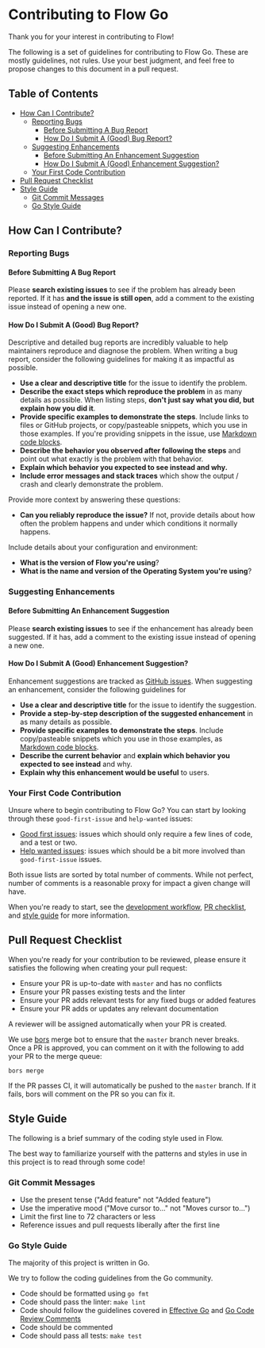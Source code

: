 
# Contributing to Flow Go

Thank you for your interest in contributing to Flow!

The following is a set of guidelines for contributing to Flow Go. These are mostly guidelines, 
not rules. Use your best judgment, and feel free to propose changes to this document in a pull request.

<!-- START doctoc generated TOC please keep comment here to allow auto update -->
<!-- DON'T EDIT THIS SECTION, INSTEAD RE-RUN doctoc TO UPDATE -->
## Table of Contents

- [How Can I Contribute?](#how-can-i-contribute)
  - [Reporting Bugs](#reporting-bugs)
    - [Before Submitting A Bug Report](#before-submitting-a-bug-report)
    - [How Do I Submit A (Good) Bug Report?](#how-do-i-submit-a-good-bug-report)
  - [Suggesting Enhancements](#suggesting-enhancements)
    - [Before Submitting An Enhancement Suggestion](#before-submitting-an-enhancement-suggestion)
    - [How Do I Submit A (Good) Enhancement Suggestion?](#how-do-i-submit-a-good-enhancement-suggestion)
  - [Your First Code Contribution](#your-first-code-contribution)
- [Pull Request Checklist](#pull-request-checklist)
- [Style Guide](#style-guide)
  - [Git Commit Messages](#git-commit-messages)
  - [Go Style Guide](#go-style-guide)

<!-- END doctoc generated TOC please keep comment here to allow auto update -->

## How Can I Contribute?

### Reporting Bugs

#### Before Submitting A Bug Report

Please **search existing issues** to see if the problem has already been reported.
If it has **and the issue is still open**, add a comment to the existing issue instead of opening a new one.

#### How Do I Submit A (Good) Bug Report?

Descriptive and detailed bug reports are incredibly valuable to help maintainers reproduce and
diagnose the problem. When writing a bug report, consider the following guidelines for making
it as impactful as possible.

- **Use a clear and descriptive title** for the issue to identify the problem.
- **Describe the exact steps which reproduce the problem** in as many details as possible.
  When listing steps, **don't just say what you did, but explain how you did it**.
- **Provide specific examples to demonstrate the steps**.
  Include links to files or GitHub projects, or copy/pasteable snippets, which you use in those examples.
  If you're providing snippets in the issue,
  use [Markdown code blocks](https://help.github.com/articles/markdown-basics/#multiple-lines).
- **Describe the behavior you observed after following the steps** and point out what exactly is the problem with that behavior.
- **Explain which behavior you expected to see instead and why.**
- **Include error messages and stack traces** which show the output / crash and clearly demonstrate the problem.

Provide more context by answering these questions:

- **Can you reliably reproduce the issue?** If not, provide details about how often the problem happens
  and under which conditions it normally happens.

Include details about your configuration and environment:

- **What is the version of Flow you're using**?
- **What is the name and version of the Operating System you're using**?

### Suggesting Enhancements

#### Before Submitting An Enhancement Suggestion

Please **search existing issues** to see if the enhancement has already been suggested.
If it has, add a comment to the existing issue instead of opening a new one.

#### How Do I Submit A (Good) Enhancement Suggestion?

Enhancement suggestions are tracked as [GitHub issues](https://guides.github.com/features/issues/).
When suggesting an enhancement, consider the following guidelines for 

- **Use a clear and descriptive title** for the issue to identify the suggestion.
- **Provide a step-by-step description of the suggested enhancement** in as many details as possible.
- **Provide specific examples to demonstrate the steps**.
  Include copy/pasteable snippets which you use in those examples,
  as [Markdown code blocks](https://help.github.com/articles/markdown-basics/#multiple-lines).
- **Describe the current behavior** and **explain which behavior you expected to see instead** and why.
- **Explain why this enhancement would be useful** to users.

### Your First Code Contribution

Unsure where to begin contributing to Flow Go?
You can start by looking through these `good-first-issue` and `help-wanted` issues:

- [Good first issues](https://github.com/onflow/flow-go/labels/good%20first%20issue):
  issues which should only require a few lines of code, and a test or two.
- [Help wanted issues](https://github.com/onflow/flow-go/labels/help%20wanted):
  issues which should be a bit more involved than `good-first-issue` issues.

Both issue lists are sorted by total number of comments.
While not perfect, number of comments is a reasonable proxy for impact a given change will have.

When you're ready to start, see the [development workflow](/README.md#development-workflow), 
[PR checklist](#pull-request-checklist), and [style guide](#style-guide) for more information.

## Pull Request Checklist

When you're ready for your contribution to be reviewed, please ensure it satisfies the
following when creating your pull request:

* Ensure your PR is up-to-date with `master` and has no conflicts
* Ensure your PR passes existing tests and the linter
* Ensure your PR adds relevant tests for any fixed bugs or added features
* Ensure your PR adds or updates any relevant documentation

A reviewer will be assigned automatically when your PR is created.

We use [bors](https://github.com/bors-ng/bors-ng) merge bot to ensure that the `master` branch never breaks.
Once a PR is approved, you can comment on it with the following to add your PR to the merge queue:

```
bors merge
```

If the PR passes CI, it will automatically be pushed to the `master` branch. If it fails, bors will comment
on the PR so you can fix it.

## Style Guide

The following is a brief summary of the coding style used in Flow. 

The best way to familiarize yourself with the patterns and styles in use in this project 
is to read through some code!

### Git Commit Messages

- Use the present tense ("Add feature" not "Added feature")
- Use the imperative mood ("Move cursor to..." not "Moves cursor to...")
- Limit the first line to 72 characters or less
- Reference issues and pull requests liberally after the first line

### Go Style Guide

The majority of this project is written in Go.

We try to follow the coding guidelines from the Go community.

- Code should be formatted using `go fmt`
- Code should pass the linter: `make lint`
- Code should follow the guidelines covered in
  [Effective Go](http://golang.org/doc/effective_go.html)
  and [Go Code Review Comments](https://github.com/golang/go/wiki/CodeReviewComments)
- Code should be commented
- Code should pass all tests: `make test`

